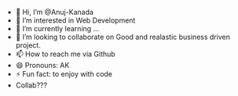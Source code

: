 - 👋 Hi, I’m @Anuj-Kanada
- 👀 I’m interested in Web Development
- 🌱 I’m currently learning ...
- 💞️ I’m looking to collaborate on Good and realastic business driven project.
- 📫 How to reach me via Github 
- 😄 Pronouns: AK
- ⚡ Fun fact: to enjoy with code
- Collab???

<!---
Anuj-Kanada/Anuj-Kanada is a ✨ special ✨ repository because its `README.md` (this file) appears on your GitHub profile.
You can click the Preview link to take a look at your changes.
--->
